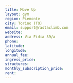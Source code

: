 ```yaml
---
title: Move Up
layout: gym
region: Piemonte
city: Torino (TO)
email: support@rastaclimb.com
website: 
address: Via Fidia 39/a
phone: 
latitude: 
longitude: 
annual_fee: 
ingress_price: 
structures: 
monthly_subscription_price: 
rent: 
---
```


